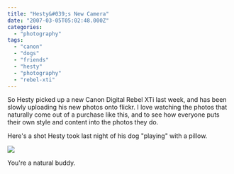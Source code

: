 ```yaml
---
title: "Hesty&#039;s New Camera"
date: "2007-03-05T05:02:48.000Z"
categories: 
  - "photography"
tags: 
  - "canon"
  - "dogs"
  - "friends"
  - "hesty"
  - "photography"
  - "rebel-xti"
---
```


So Hesty picked up a new Canon Digital Rebel XTi last week, and has been slowly uploading his new photos onto flickr. I love watching the photos that naturally come out of a purchase like this, and to see how everyone puts their own style and content into the photos they do.

Here's a shot Hesty took last night of his dog "playing" with a pillow.

[![](http://farm1.static.flickr.com/180/409260096_4d6607fa7e.jpg?v=0)](http://www.flickr.com/photos/82743893@N00/409260096/)

You're a natural buddy.
